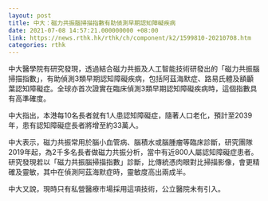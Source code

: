 ```yaml
---
layout: post
title: 中大：磁力共振腦掃描指數有助偵測早期認知障礙疾病
date: 2021-07-08 14:57:21.000000000 +08:00
link: https://news.rthk.hk/rthk/ch/component/k2/1599810-20210708.htm
categories: rthk
---
```


中大醫學院有研究發現，透過結合磁力共振及人工智能技術研發出的「磁力共振腦掃描指數」，有助偵測3類早期認知障礙疾病，包括阿茲海默症、路易氏體及額顳葉認知障礙症。全球亦首次證實在臨床偵測3類早期認知障礙疾病時，這個指數具有高準確度。

中大指出，本港每10名長者就有1人患認知障礙症，隨著人口老化，預計至2039年，患有認知障礙症長者將增至約33萬人。

中大表示，磁力共振常用於腦小血管病、腦積水或腦腫瘤等臨床診斷，研究團隊2019年起，為2千多名長者做磁力共振分析，當中有近800人屬認知障礙症患者。研究發現若以「磁力共振腦掃描指數」診斷，比傳統憑肉眼對比掃描影像，會更精確及靈敏，其中在偵測阿茲海默症時，靈敏度高出兩成半。

中大又說，現時只有私營醫療市場採用這項技術，公立醫院未有引入。
